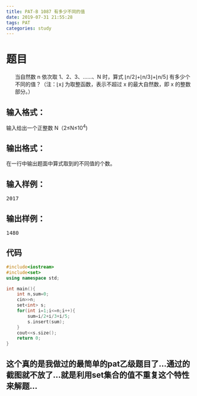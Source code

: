 ```yaml
---
title: PAT-B 1087 有多少不同的值
date: 2019-07-31 21:55:28
tags: PAT
categories: study
---
```

# 题目
<ul>
当自然数 n 依次取 1、2、3、……、N 时，算式 ⌊n/2⌋+⌊n/3⌋+⌊n/5⌋ 有多少个不同的值？（注：⌊x⌋ 为取整函数，表示不超过 x 的最大自然数，即 x 的整数部分。）
</ul>

## 输入格式：
输入给出一个正整数 N（2≤N≤10<sup>4</sup>)

## 输出格式：
在一行中输出题面中算式取到的不同值的个数。

## 输入样例：
<pre>
2017
</pre>

## 输出样例：
<pre>
1480
</pre>

## 代码
```c++
#include<iostream> 
#include<set>
using namespace std;

int main(){
	int n,sum=0;
	cin>>n;
	set<int> s;
	for(int i=1;i<=n;i++){
		sum=i/2+i/3+i/5;
		s.insert(sum);
	}
	cout<<s.size();
	return 0;
}
```
## 这个真的是我做过的最简单的pat乙级题目了...通过的截图就不放了...就是利用set集合的值不重复这个特性来解题...